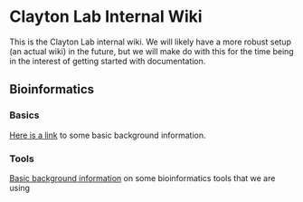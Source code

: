 # Clayton Lab Internal Wiki

This is the Clayton Lab internal wiki. We will likely have a more robust setup (an 
actual wiki) in the future, but we will make do with this for the time being in the 
interest of getting started with documentation.

## Bioinformatics
### Basics
[Here is a link](bioinformatics/basics.md) to some basic background information.

### Tools
[Basic background information](bioinformatics/tools/index.md) on some bioinformatics
tools that we are using
